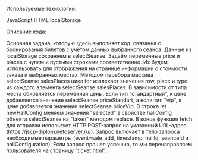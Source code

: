   Используемые технологии:

JavaScript
HTML
localStorage
 
   Описание кода:
 
Основная задача, которую здесь выполняет код, связанна  с бронирования билетов с учётом данных выбранного сеанса.  Данные из localStorage сохраняем в  selectSeanse.  Задаём переменные price и places с нулем и пустыми строками соответственно. Их будем использовать для отображения на странице информации о стоимости заказа и выбранных местах.  Методом перебора массива selectSeanse.salesPlaces цикл for извлекает значения row, place и type из каждого элемента selectSeanse.salesPlaces.  В зависимости от типа места обновляется переменная цены. Если тип "стандартный", к цене добавляется значение selectSeanse.priceStandart, а если тип "vip", к цене добавляется значение selectSeanse.priceVip. В строке let newHallConfig меняем значения "selected" в свойстве hallConfig объекта selectSeanse на "taken"  методом replace. В конце функция fetch для отправки использует  HTTP POST-запрос на указанный URL-адрес (https://jscp-diplom.netoserver.ru/). Запрос включает в тело запроса необходимые параметры (event=sale_add, timestamp, hallId, seanceId и hallConfiguration). Если запрос прошел успешно, то мы перенаправляем пользователя на страницу "ticket.html".